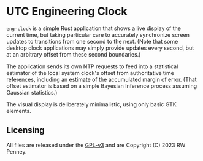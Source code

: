 # UTC Engineering Clock

`eng-clock` is a simple Rust application that shows a live display of the current time,
but taking particular care to accurately synchronize screen updates to transitions
from one second to the next. (Note that some desktop clock applications may
simply provide updates every second, but at an arbitrary offset from
these second boundaries.)

The application sends its own NTP requests to feed into a statistical estimator
of the local system clock's offset from authoritative time references,
including an estimate of the accumulated margin of error.
(That offset estimator is based on a simple Bayesian Inference process
assuming Gaussian statistics.)

The visual display is deliberately minimalistic, using only basic GTK elements.


## Licensing

All files are released under the
[GPL-v3](https://www.gnu.org/licenses/gpl-3.0.en.html)
and are Copyright (C) 2023 RW Penney.
